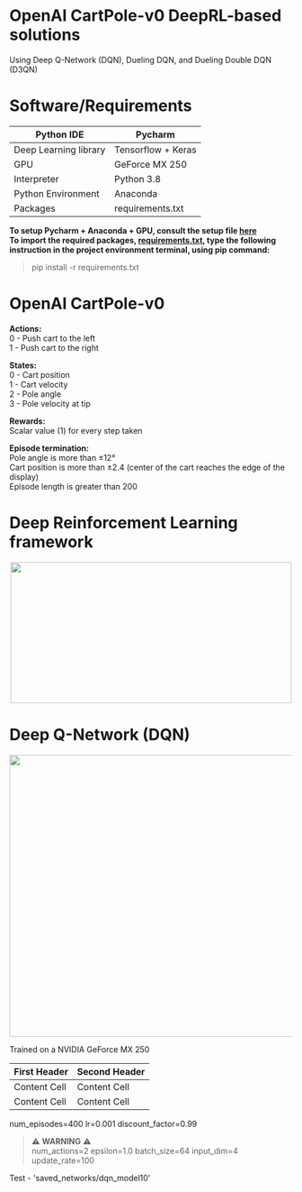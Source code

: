# OpenAI CartPole-v0 DeepRL-based solutions
Using Deep Q-Network (DQN), Dueling DQN, and Dueling Double DQN (D3QN)

# Software/Requirements
Python IDE | Pycharm
------------- | -------------
Deep Learning library | Tensorflow + Keras
GPU | GeForce MX 250
Interpreter | Python 3.8
Python Environment | Anaconda
Packages | requirements.txt

**To setup Pycharm + Anaconda + GPU, consult the setup file [here](setup.txt)**  
**To import the required packages, [requirements.txt](DQN/requirements.txt), type the following instruction in the project environment terminal, using pip command:**  
> pip install -r requirements.txt

# OpenAI CartPole-v0
**Actions:**<br />
0 - Push cart to the left    
1 - Push cart to the right

**States:**<br />
0 - Cart position  
1 - Cart velocity  
2 - Pole angle  
3 - Pole velocity at tip

**Rewards:**<br />
Scalar value (1) for every step taken

**Episode termination:**<br />
Pole angle is more than ±12°  
Cart position is more than ±2.4 (center of the cart reaches the edge of the display)  
Episode length is greater than 200  
  
# Deep Reinforcement Learning framework
<p align="center">
  <img width="500" height="250" src="https://user-images.githubusercontent.com/79323290/109228274-817c6380-77b9-11eb-9e33-ddf9d8813521.png">
</p>

# Deep Q-Network (DQN)
<p align="center">
  <img width="700" height="500" src="https://user-images.githubusercontent.com/79323290/109228829-56deda80-77ba-11eb-8d3c-59e2669c5ebe.png">
</p>



Trained on a NVIDIA GeForce MX 250

First Header  | Second Header
------------- | -------------
Content Cell  | Content Cell
Content Cell  | Content Cell

num_episodes=400
lr=0.001
discount_factor=0.99

> :warning: **WARNING** :warning:  
num_actions=2
epsilon=1.0
batch_size=64
input_dim=4
update_rate=100

Test - 'saved_networks/dqn_model10'
